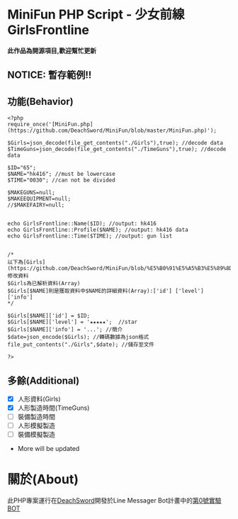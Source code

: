 MiniFun PHP Script - 少女前線GirlsFrontline
===================

__此作品為開源項目,歡迎幫忙更新__

## NOTICE: 暫存範例!!


功能(Behavior)
-------------
```
<?php
require_once('[MiniFun.php](https://github.com/DeachSword/MiniFun/blob/master/MiniFun.php)');

$Girls=json_decode(file_get_contents("./Girls"),true); //decode data
$TimeGuns=json_decode(file_get_contents("./TimeGuns"),true); //decode data

$ID="65";
$NAME="hk416"; //must be lowercase
$TIME="0030"; //can not be divided

$MAKEGUNS=null;
$MAKEEQUIPMENT=null;
//$MAKEFAIRY=null;


echo GirlsFrontline::Name($ID); //output: hk416
echo GirlsFrontline::Profile($NAME); //output: hk416 data
echo GirlsFrontline::Time($TIME); //output: gun list


/*
以下為[Girls](https://github.com/DeachSword/MiniFun/blob/%E5%B0%91%E5%A5%B3%E5%89%8D%E7%B7%9A/Girls)修改資料
$Girls為已解析資料(Array)
$Girls[$NAME]則是獲取資料中$NAME的詳細資料(Array):['id'] ['level'] ['info']
*/

$Girls[$NAME]['id'] = $ID;
$Girls[$NAME]['level'] = '★★★★★';  //star
$Girls[$NAME]['info'] = '...'; //簡介
$date=json_encode($Girls); //轉碼數據為json格式
file_put_contents("./Girls",$date); //儲存至文件

?>
```

多餘(Additional)
-------------
- [X] 人形資料(Girls)
- [X] 人形製造時間(TimeGuns)
- [ ] 裝備製造時間
- [ ] 人形模擬製造
- [ ] 裝備模擬製造
* More will be updated


關於(About)
===
此PHP專案運行在[DeachSword](https://www.facebook.com/DeachSword.tw/)開發於Line Messager Bot計畫中的[第0號實驗BOT](https://line.me/R/ti/p/%40rvi1169z)
